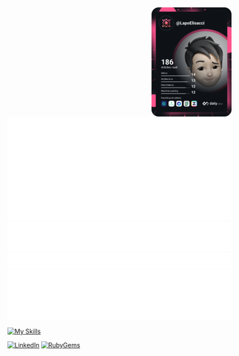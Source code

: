 <div align="left">
  <img
    width="180"
    align="right"
    src="https://github.com/LapoElisacci/LapoElisacci/blob/main/devcard.svg"
  />
</div>

![Metrics](https://github.com/LapoElisacci/LapoElisacci/blob/main/github-metrics.svg)
![Most used languages](https://github.com/LapoElisacci/LapoElisacci/blob/main/language.svg)
![Notable contributions](https://github.com/LapoElisacci/LapoElisacci/blob/main/notable.svg)
![Achievements](https://github.com/LapoElisacci/LapoElisacci/blob/main/achievements.svg)

[![My Skills](https://skillicons.dev/icons?i=aws,cassandra,docker,electron,gitlab,graphql,js,kubernetes,nodejs,postgres,py,rails,redis,ruby)](https://skillicons.dev)

[![LinkedIn][linkedin-shield]][linkedin-url]
[![RubyGems][ruby-shield]][rubygems-url]

<!-- MARKDOWN LINKS & IMAGES -->
[linkedin-shield]: https://img.shields.io/badge/LinkedIn-0077B5?style=for-the-badge&logo=linkedin&logoColor=white
[linkedin-url]: https://www.linkedin.com/in/lapo-elisacci-8824501b3/
[ruby-shield]: https://img.shields.io/badge/RubyGems-CC342D?style=for-the-badge&logo=ruby&logoColor=white
[rubygems-url]: https://rubygems.org/profiles/LapoElisacci
